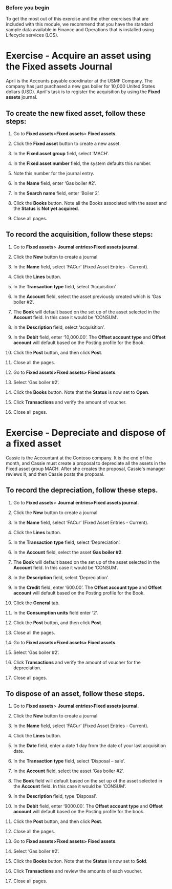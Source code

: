### Before you begin

To get the most out of this exercise and the other exercises that are included
with this module, we recommend that you have the standard sample data available
in Finance and Operations that is installed using Lifecycle services (LCS).

Exercise - Acquire an asset using the Fixed assets Journal
==========================================================

April is the Accounts payable coordinator at the USMF Company. The company has
just purchased a new gas boiler for 10,000 United States dollars (USD). April's
task is to register the acquisition by using the **Fixed assets** journal.

To create the new fixed asset, follow these steps:
--------------------------------------------------

1.  Go to **Fixed assets**\>**Fixed assets**\> **Fixed assets**.

2.  Click the **Fixed asset** button to create a new asset.

3.  In the **Fixed asset group** field, select ‘MACH’.

4.  In the **Fixed asset number** field, the system defaults this number.

5.  Note this number for the journal entry.

6.  In the **Name** field, enter ‘Gas boiler \#2’.

7.  In the **Search name** field, enter ‘Boiler 2’.

8.  Click the **Books** button. Note all the Books associated with the asset and
    the **Status** is **Not yet acquired**.

9.  Close all pages.

To record the acquisition, follow these steps:
----------------------------------------------

1.  Go to **Fixed assets**\> **Journal entries\>Fixed assets journal.**

2.  Click the **New** button to create a journal

3.  In the **Name** field, select ‘FACur’ (Fixed Asset Entries - Current).

4.  Click the **Lines** button.

5.  In the **Transaction type** field, select ‘Acquisition’.

6.  In the **Account** field, select the asset previously created which is ‘Gas
    boiler \#2’.

7.  The **Book** will default based on the set up of the asset selected in the
    **Account** field. In this case it would be ‘CONSUM’.

8.  In the **Description** field, select ‘acquisition’.

9.  In the **Debit** field, enter ‘10,000.00’. The **Offset account type** and
    **Offset account** will default based on the Posting profile for the Book.

10. Click the **Post** button, and then click **Post**.

11. Close all the pages.

12. Go to **Fixed assets\>Fixed assets\> Fixed assets**.

13. Select ‘Gas boiler \#2’.

14. Click the **Books** button. Note that the **Status** is now set to **Open**.

15. Click **Transactions** and verify the amount of voucher.

16. Close all pages.

Exercise - Depreciate and dispose of a fixed asset
==================================================

Cassie is the Accountant at the Contoso company. It is the end of the month, and
Cassie must create a proposal to depreciate all the assets in the Fixed asset
group MACH. After she creates the proposal, Cassie's manager reviews it, and
then Cassie posts the proposal.

To record the depreciation, follow these steps.
-----------------------------------------------

1.  Go to **Fixed assets**\> **Journal entries\>Fixed assets journal.**

2.  Click the **New** button to create a journal

3.  In the **Name** field, select ‘FACur’ (Fixed Asset Entries - Current).

4.  Click the **Lines** button.

5.  In the **Transaction type** field, select ‘Depreciation’.

6.  In the **Account** field, select the asset **Gas boiler \#2**.

7.  The **Book** will default based on the set up of the asset selected in the
    **Account** field. In this case it would be ‘CONSUM’.

8.  In the **Description** field, select ‘Depreciation’.

9.  In the **Credit** field, enter ‘600.00’. The **Offset account type** and
    **Offset account** will default based on the Posting profile for the Book.

10. Click the **General** tab.

11. In the **Consumption units** field enter ‘2’.

12. Click the **Post** button, and then click **Post**.

13. Close all the pages.

14. Go to **Fixed assets\>Fixed assets\> Fixed assets**.

15. Select ‘Gas boiler \#2’.

16. Click **Transactions** and verify the amount of voucher for the
    depreciation.

17. Close all pages.

To dispose of an asset, follow these steps.
-------------------------------------------

1.  Go to **Fixed assets**\> **Journal entries\>Fixed assets journal.**

2.  Click the **New** button to create a journal

3.  In the **Name** field, select ‘FACur’ (Fixed Asset Entries - Current).

4.  Click the **Lines** button.

5.  In the **Date** field, enter a date 1 day from the date of your last
    acquisition date.

6.  In the **Transaction type** field, select ‘Disposal – sale’.

7.  In the **Account** field, select the asset ‘Gas boiler \#2’.

8.  The **Book** field will default based on the set up of the asset selected in
    the **Account** field. In this case it would be ‘CONSUM’.

9.  In the **Description** field, type ‘Disposal’.

10. In the **Debit** field, enter ‘9000.00’. The **Offset account type** and
    **Offset account** will default based on the Posting profile for the book.

11. Click the **Post** button, and then click **Post**.

12. Close all the pages.

13. Go to **Fixed assets\>Fixed assets\> Fixed assets**.

14. Select ‘Gas boiler \#2’.

15. Click the **Books** button. Note that the **Status** is now set to **Sold**.

16. Click **Transactions** and review the amounts of each voucher.

17. Close all pages.
